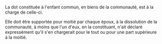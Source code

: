   
 La dot constituée à l'enfant commun, en biens de la communauté, est à la charge de celle-ci.  

  
 Elle doit être supportée pour moitié par chaque époux, à la dissolution de la communauté, à moins que l'un d'eux, en la constituant, n'ait déclaré expressément qu'il s'en chargerait pour le tout ou pour une part supérieure à la moitié.  
